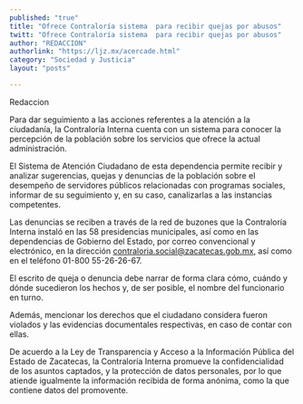 ```yaml
---
published: "true"
title: "Ofrece Contraloría sistema  para recibir quejas por abusos"
twitt: "Ofrece Contraloría sistema  para recibir quejas por abusos"
author: "REDACCION"
authorlink: "https://ljz.mx/acercade.html"
category: "Sociedad y Justicia"
layout: "posts"

---
```



  Redaccion



  Para dar seguimiento a las acciones referentes a la atención a la ciudadanía, la Contraloría Interna cuenta con un sistema para conocer la percepción de la población sobre los servicios que ofrece la actual administración.



El Sistema de Atención Ciudadano de esta dependencia permite recibir y analizar sugerencias, quejas y denuncias de la población sobre el desempeño de servidores públicos relacionadas con programas sociales, informar de su seguimiento y, en su caso, canalizarlas a las instancias competentes.  

  Las denuncias se reciben a través de la red de buzones que la Contraloría Interna instaló en las 58 presidencias municipales, así como en las dependencias de Gobierno del Estado, por correo convencional y electrónico, en la dirección contraloria.social@zacatecas.gob.mx, así como en el teléfono 01-800 55-26-26-67.



  El escrito de queja o denuncia debe narrar de forma clara cómo, cuándo y dónde sucedieron los hechos y, de ser posible, el nombre del funcionario en turno.



  Además, mencionar los derechos que el ciudadano considera fueron violados y las evidencias documentales respectivas, en caso de contar con ellas.



  De acuerdo a la Ley de Transparencia y Acceso a la Información Pública del Estado de Zacatecas, la Contraloría Interna promueve la confidencialidad de los asuntos captados, y la protección de datos personales, por lo que atiende igualmente la información recibida de forma anónima, como la que contiene datos del promovente.

